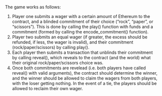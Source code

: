 The game works as follows:
1. Player one submits a wager with a certain amount of Ethereum to the contract, and a blinded
commitment of their choice (“rock”, “paper”, or “scissors”). This is done by calling the
play() function with funds and a commitment (formed by calling the encode_commitment()
function).
2. Player two submits an equal wager (if greater, the excess should be refunded, if less, the
wager is invalid), and their commitment (rock/paper/scissors) by calling play().
3. Each player then submits a transaction that unblinds their commitment by calling reveal(),
which reveals to the contract (and the world) what their original rock/paper/scissors choice
was.
4. Once both commitments are revelead (i.e. both players have called reveal() with valid
arguments), the contract should determine the winner, and the winner should be allowed to
claim the wagers from both players, with the loser getting nothing. In the event of a tie, the
players should be allowed to reclaim their own wager.
